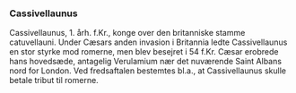 ### Cassivellaunus


Cassivellaunus, 1. årh. f.Kr., konge over den britanniske stamme catuvellauni. Under Cæsars anden invasion i Britannia ledte Cassivellaunus en stor styrke mod romerne, men blev besejret i 54 f.Kr. Cæsar erobrede hans hovedsæde, antagelig Verulamium nær det nuværende Saint Albans nord for London. Ved fredsaftalen bestemtes bl.a., at Cassivellaunus skulle betale tribut til romerne.